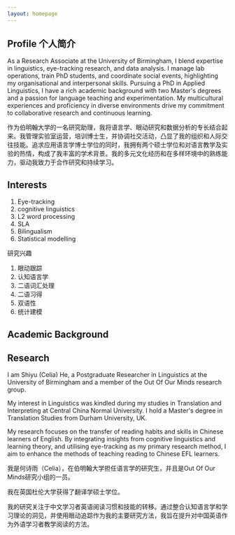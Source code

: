 ```yaml
---
layout: homepage
---
```


## Profile 个人简介
As a Research Associate at the University of Birmingham, I blend expertise in linguistics, eye-tracking research, and data analysis. I manage lab operations, train PhD students, and coordinate social events, highlighting my organisational and interpersonal skills. Pursuing a PhD in Applied Linguistics, I have a rich academic background with two Master's degrees and a passion for language teaching and experimentation. My multicultural experiences and proficiency in diverse environments drive my commitment to collaborative research and continuous learning.

作为伯明翰大学的一名研究助理，我将语言学、眼动研究和数据分析的专长结合起来。我管理实验室运营，培训博士生，并协调社交活动，凸显了我的组织和人际交往技能。追求应用语言学博士学位的同时，我拥有两个硕士学位和对语言教学及实验的热情，构成了我丰富的学术背景。我的多元文化经历和在多样环境中的熟练能力，驱动我致力于合作研究和持续学习。

## Interests 

1. Eye-tracking
2. cognitive linguistics
3. L2 word processing
4. SLA
5. Bilingualism
6. Statistical modelling

研究兴趣
1. 眼动跟踪
2. 认知语言学
3. 二语词汇处理
4. 二语习得
5. 双语性
6. 统计建模

## Academic Background



## Research

I am Shiyu (Celia) He, a Postgraduate Researcher in Linguistics at the University of Birmingham and a member of the Out Of Our Minds research group.

My interest in Linguistics was kindled during my studies in Translation and Interpreting at Central China Normal University. I hold a Master's degree in Translation Studies from Durham University, UK.

My research focuses on the transfer of reading habits and skills in Chinese learners of English. By integrating insights from cognitive linguistics and learning theory, and utilising eye-tracking as my primary research method, I aim to enhance the methods of teaching reading to Chinese EFL learners.

我是何诗雨（Celia），在伯明翰大学担任语言学的研究生，并且是Out Of Our Minds研究小组的一员。

我在英国杜伦大学获得了翻译学硕士学位。

我的研究关注于中文学习者英语阅读习惯和技能的转移。通过整合认知语言学和学习理论的洞见，并使用眼动追踪作为我的主要研究方法，我旨在提升对中国英语作为外语学习者教学阅读的方法。


<!-- {% include_relative _includes/publications.md %}

{% include_relative _includes/services.md %} -->
